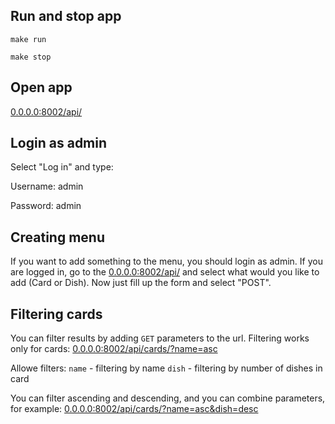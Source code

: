 ## Run and stop app
`make run`

`make stop`

## Open app
[0.0.0.0:8002/api/](https://0.0.0.0:8002/api/)

## Login as admin
Select "Log in" and type:

Username: admin

Password: admin

## Creating menu
If you want to add something to the menu, you should login as admin.
If you are logged in, go to the [0.0.0.0:8002/api/](https://0.0.0.0:8002/api/)
and select what would you like to add (Card or Dish). Now just fill up the form and select "POST".

## Filtering cards
You can filter results by adding `GET` parameters to the url.
Filtering works only for cards: [0.0.0.0:8002/api/cards/?name=asc](https://0.0.0.0:8002/api/cards/?name=asc)

Allowe filters:
`name` - filtering by name
`dish` - filtering by number of dishes in card

You can filter ascending and descending, and you can combine parameters, for example:
[0.0.0.0:8002/api/cards/?name=asc&dish=desc](https://0.0.0.0:8002/api/cards/?name=asc&dish=desc)